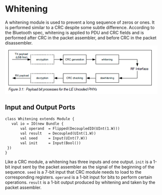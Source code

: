 ﻿# Whitening
A whitening module is used to prevent a long sequence of zeros or ones. It is performed similar to a CRC despite some subtle difference. According to the Bluetooth spec, whitening is applied to PDU and CRC fields and is performed after CRC in the packet assembler, and before CRC in the packet disassembler.
![whitening](image/whitening.png)
 
 ## Input and Output Ports
 ```
 class Whitening extends Module {
    val io = IO(new Bundle {
        val operand  = Flipped(DecoupledIO(UInt(1.W)))
        val result   = Decoupled(UInt(1.W))
        val seed     = Input(UInt(7.W))
        val init     = Input(Bool())       
  })
}
 ```
 Like a CRC module, a whitening has three inputs and one output. `init` is a 1-bit input sent by the packet assembler as the signal of the beginning of the sequence. `seed` is a 7-bit input that CRC module needs to load to the corresponding registers. `operand` is a 1-bit input for bits to perform certain operations. `result` is a 1-bit output produced by whitening and taken by the packet assembler. 
